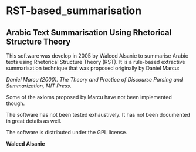 # RST-based_summarisation
## Arabic Text Summarisation Using Rhetorical Structure Theory

This software was develop in 2005 by Waleed Alsanie to summarise Arabic texts using Rhetorical Structure Theory (RST). It is a rule-based extractive summarisation technique that was proposed originally by Daniel Marcu:

*Daniel Marcu (2000). The Theory and Practice of Discourse Parsing and Summarization, MIT Press.*

Some of the axioms proposed by Marcu have not been implemented though. 

The software has not been tested exhaustively. It has not been documented in great details as well.  

The software is distributed under the GPL license.


**Waleed Alsanie**
